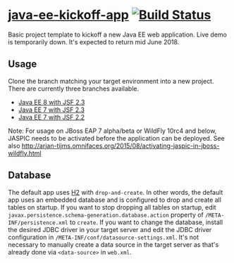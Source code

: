 [java-ee-kickoff-app](http://javaeekickoff.omnifaces.org/) [![Build Status](https://travis-ci.org/javaeekickoff/java-ee-kickoff-app.svg?branch=master)](https://travis-ci.org/javaeekickoff/java-ee-kickoff-app)
===================

Basic project template to kickoff a new Java EE web application. <!-- Live demo is available at [javaeekickoff.omnifaces.org](http://javaeekickoff.omnifaces.org/) (currently running [WildFly](http://wildfly.org/) 12.0.0 with [Mojarra](https://github.com/javaserverfaces/mojarra/blob/master/README.md) 2.3.3). --> Live demo is temporarily down. It's expected to return mid June 2018.

## Usage

Clone the branch matching your target environment into a new project. There are currently three branches available.

- [Java EE 8 with JSF 2.3](https://github.com/javaeekickoff/java-ee-kickoff-app/tree/javaee8-jsf23)
- [Java EE 7 with JSF 2.3](https://github.com/javaeekickoff/java-ee-kickoff-app/tree/javaee7-jsf23)
- [Java EE 7 with JSF 2.2](https://github.com/javaeekickoff/java-ee-kickoff-app/tree/javaee7-jsf22)

Note: For usage on JBoss EAP 7 alpha/beta or WildFly 10rc4 and below, JASPIC needs to be activated before the application can be deployed. See also http://arjan-tijms.omnifaces.org/2015/08/activating-jaspic-in-jboss-wildfly.html

## Database

The default app uses [H2](http://www.h2database.com) with `drop-and-create`. In other words, the default app uses an embedded database and is configured to drop and create all tables on startup. If you want to stop dropping all tables on startup, edit `javax.persistence.schema-generation.database.action` property of `/META-INF/persistence.xml` to `create`. If you want to change the database, install the desired JDBC driver in your target server and edit the JDBC driver configuration in `/META-INF/conf/datasource-settings.xml`. It's not necessary to manually create a data source in the target server as that's already done via `<data-source>` in `web.xml`.
